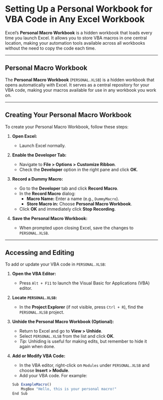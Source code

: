 # Setting Up a Personal Workbook for VBA Code in Any Excel Workbook

Excel’s **Personal Macro Workbook** is a hidden workbook that loads every time you launch Excel. It allows you to store VBA macros in one central location, making your automation tools available across all workbooks without the need to copy the code each time.

---

## Personal Macro Workbook

The **Personal Macro Workbook** (`PERSONAL.XLSB`) is a hidden workbook that opens automatically with Excel. It serves as a central repository for your VBA code, making your macros available for use in any workbook you work on.

---

## Creating Your Personal Macro Workbook

To create your Personal Macro Workbook, follow these steps:

1. **Open Excel:**
   - Launch Excel normally.

2. **Enable the Developer Tab:**
   - Navigate to **File > Options > Customize Ribbon**.
   - Check the **Developer** option in the right pane and click **OK**.

3. **Record a Dummy Macro:**
   - Go to the **Developer** tab and click **Record Macro**.
   - In the **Record Macro** dialog:
     - **Macro Name:** Enter a name (e.g., `DummyMacro`).
     - **Store Macro in:** Choose **Personal Macro Workbook**.
   - Click **OK** and immediately click **Stop Recording**.

4. **Save the Personal Macro Workbook:**
   - When prompted upon closing Excel, save the changes to `PERSONAL.XLSB`.

---

## Accessing and Editing

To add or update your VBA code in `PERSONAL.XLSB`:

1. **Open the VBA Editor:**
   - Press `Alt + F11` to launch the Visual Basic for Applications (VBA) editor.

2. **Locate `PERSONAL.XLSB`:**
   - In the **Project Explorer** (if not visible, press `Ctrl + R`), find the `PERSONAL.XLSB` project.

3. **Unhide the Personal Macro Workbook (Optional):**
   - Return to Excel and go to **View > Unhide**.
   - Select `PERSONAL.XLSB` from the list and click **OK**.
   - *Tip:* Unhiding is useful for making edits, but remember to hide it again when done.

4. **Add or Modify VBA Code:**
   - In the VBA editor, right-click on `Modules` under `PERSONAL.XLSB` and choose **Insert > Module**.
   - Add your VBA code. For example:

   ```js
   Sub ExampleMacro()
       MsgBox "Hello, this is your personal macro!"
   End Sub

